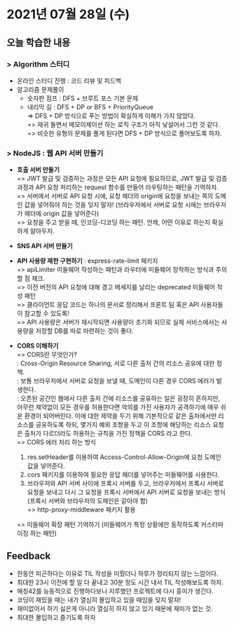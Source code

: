 # 2021년 07월 28일 (수) 

## 오늘 학습한 내용

### > Algorithm 스터디

- 온라인 스터디 진행 : 코드 리뷰 및 피드백
- 알고리즘 문제풀이
  - 숫자판 점프 : DFS + 브루트 포스 기본 문제
  - 내리막 길 : DFS + DP or BFS + PriorityQueue  
    => DFS + DP 방식으로 푸는 방법이 확실하게 이해가 가지 않았다.  
    => 재귀 돌면서 메모이제이션 하는 로직 구조가 아직 낯설어서 그런 것 같다.  
    => 비슷한 유형의 문제를 풀게 된다면 DFS + DP 방식으로 풀어보도록 하자.

### > NodeJS : 웹 API 서버 만들기

- **호출 서버 만들기**  
  => JWT 발급 및 검증하는 과정은 모든 API 요청에 필요하므로, JWT 발급 및 검증 과정과 API 요청 처리하는 request 함수를 만들어 라우팅하는 패턴을 기억하자.  
  => 서버에서 서버로 API 요청 시에, 요청 헤더의 origin에 요청을 보내는 쪽의 도메인 값을 넣어줘야 하는 것을 잊지 말자! (브라우저에서 서버로 요청 시에는 브라우저가 헤더에 origin 값을 넣어준다)  
  => 요청을 주고 받을 때, 인코딩-디코딩 하는 패턴. 언제, 어떤 이유로 하는지 확실하게 알아두자.  
  
- **SNS API 서버 만들기**  

- **API 사용량 제한 구현하기** : express-rate-limit 패키지  
  => apiLimiter 미들웨어 작성하는 패턴과 라우터에 미들웨어 장착하는 방식과 주의할 점 체크.  
  => 이전 버전의 API 요청에 대해 경고 메세지를 날리는 deprecated 미들웨어 작성 패턴  
  => 클라이언트 응답 코드는 하나의 문서로 정리해서 프론트 팀 혹은 API 사용자들이 참고할 수 있도록!  
  => API 사용량은 서버가 재시작되면 사용량이 초기화 되므로 실제 서비스에서는 사용량을 저장할 DB를 따로 마련하는 것이 좋다.

- **CORS 이해하기**  
  => CORS란 무엇인가?  
  : Cross-Origin Resource Sharing, 서로 다른 출처 간의 리소스 공유에 대한 정책.  
  : 보통 브라우저에서 서버로 요청을 보낼 때, 도메인이 다른 경우 CORS 에러가 발생한다.  
  : 오픈된 공간인 웹에서 다른 출처 간에 리소스를 공유하는 일은 굉장히 흔하지만, 아무런 제약없이 모든 경우를 허용한다면 악의를 가진 사용자가 공격하기에 매우 쉬운 환경이 되어버린다. 이에 대한 제약을 두기 위해 기본적으로 같은 출처에서만 리소스를 공유하도록 하되, 몇가지 예외 조항을 두고 이 조항에 해당하는 리소스 요청은 출처가 다르더라도 허용하는 규칙을 가진 정책을 CORS 라고 한다.   
  => CORS 에러 처리 하는 방식  

  1. res.setHeader를 이용하여 Access-Control-Allow-Origin에 요청 도메인 값을 넣어준다.
  2. cors 패키지를 이용하여 필요한 응답 헤더를 넣어주는 미들웨어를 사용한다.
  3. 브라우저와 API 서버 사이에 프록시 서버를 두고, 브라우저에서 프록시 서버로 요청을 보내고 다시 그 요청을 프록시 서버에서 API 서버로 요청을 보내는 방식 (프록시 서버와 브라우저의 도메인은 같아야 함)  
     => http-proxy-middleware 패키지 활용  

  => 미들웨어 확장 패턴 기억하기 (미들웨어가 특정 상황에만 동작하도록 커스터마이징 하는 패턴)



## Feedback

- 한동안 피곤하다는 이유로 TIL 작성을 미뤘더니 하루가 정리되지 않는 느낌이다.
- 최대한 23시 이전에 할 일 다 끝내고 30분 정도 시간 내서 TIL 작성해보도록 하자.
- 매칭42를 능동적으로 진행하다보니 지루했던 프로젝트에 다시 흥미가 생긴다.
- 코딩이 재밌을 때는 내가 열심히 몰입하고 있을 때임을 잊지 말자!
- 재미없어서 하기 싫은게 아니라 열심히 하지 않고 있기 때문에 재미가 없는 것.
- 최대한 몰입하고 즐기도록 하자





